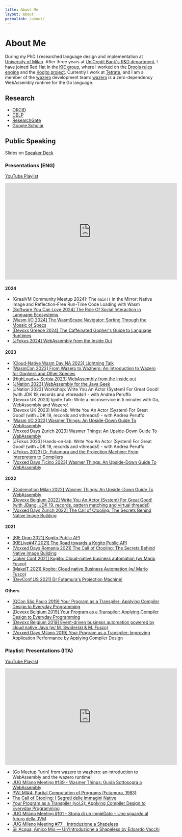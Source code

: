 ```yaml
---
title: About Me
layout: about
permalink: /about/
---
```


# About Me


During my PhD I researched language design and implementation at [University of Milan](https://www.di.unimi.it). After three years at [UniCredit Bank's R&D department](https://unicredit.eu), I have joined Red Hat in the [KIE group](https://www.kie.org), where I worked on the [Drools rules engine](https://drools.org) and the [Kogito project](https://kogito.kie.org). Currently I work at [Tetrate](https://tetrate.io), and I am a member of the [wazero](https://wazero.io) development team: [wazero](https://wazero.io) is a zero-dependency WebAssembly runtime for the Go language.

## Research

- [ORCID](https://orcid.org/0000-0001-7174-1621)
- [DBLP](https://dblp.org/pid/129/2265.html)
- [ResearchGate](https://www.researchgate.net/profile/Edoardo-Vacchi/research)
- [Google Scholar](https://scholar.google.com/citations?user=G6mbsh0AAAAJ)

## Public Speaking

Slides on [Speaker Deck](https://speakerdeck.com/evacchi)

### Presentations (ENG)

  [YouTube Playlist](https://www.youtube.com/playlist?list=PLJIBlzfhfvVhM7Nfjmf2_Z_M8EkbndbUG)

  <iframe width="560" height="315" src="https://www.youtube.com/embed/videoseries?list=PLJIBlzfhfvVhM7Nfjmf2_Z_M8EkbndbUG" title="YouTube video player" frameborder="0" allow="accelerometer; autoplay; clipboard-write; encrypted-media; gyroscope; picture-in-picture" allowfullscreen></iframe>

#### 2024
  * [GraalVM Community Meetup 2024]: The `main()` in the Mirror: Native Image and Reflection-Free Run-Time Code Loading with Wasm
  * [[Software You Can Love 2024] The Role Of Social Interaction in Language Ecosystems](https://www.youtube.com/watch?v=xHoCOID_BIU)
  * [[Wasm I/O 2024] The WasmScape Navigator: Sorting Through the Mosaic of Specs](https://www.youtube.com/watch?v=iHFgfeqY6KE)
  * [[Devoxx Greece 2024] The Caffeinated Gopher's Guide to Language Runtimes](https://www.youtube.com/watch?v=GfB6xAogk_M)
  * [[JFokus 2024] WebAssembly from the Inside Out](https://youtu.be/schP6q1B3xM)

#### 2023

  * [[Cloud-Native Wasm Day NA 2023] Lightning Talk](https://www.youtube.com/watch?v=14dJXBhNK80)
  * [[WasmCon 2023] From Wazero to Wazhero: An Introduction to Wazero for Gophers and Other Species](https://www.youtube.com/watch?v=j09Svvvtd0E)
  * [[HighLoad++ Serbia 2023] WebAssembly from the inside out](https://www.youtube.com/watch?v=93NL17DYNQs)
  * [[JNation 2023] WebAssembly for the Java Geek](https://www.youtube.com/watch?v=PRL05TZtxpM)
  * [JNation 2023] Workshop: Write You An Actor (System) For Great Good! (with JDK 19, records and vthreads!) - with Andrea Peruffo
  * [Devoxx UK 2023] Ignite Talk: Write a microservice in 5 minutes with Go, WebAssembly and Wazero!
  * [Devoxx UK 2023] Mini-lab: Write You An Actor (System) For Great Good! (with JDK 19, records and vthreads!) - with Andrea Peruffo
  * [[Wasm I/O 2023] Wasmer Things: An Upside-Down Guide To WebAssembly](https://www.youtube.com/watch?v=5nDuj1R9PhM)
  * [[Voxxed Days Zurich 2023] Wasmer Things: An Upside-Down Guide To WebAssembly](https://www.youtube.com/watch?v=GAbeovldGCs)
  * [JFokus 2023] Hands-on-lab: Write You An Actor (System) For Great Good! (with JDK 19, records and vthreads!) - with Andrea Peruffo
  * [[JFokus 2023] Dr. Futamura and the Projection Machine: From Interpreters to Compilers](https://www.youtube.com/watch?v=ek8ZSGyDMLk) 
  * [[Voxxed Days Ticino 2023] Wasmer Things: An Upside-Down Guide To WebAssembly](https://www.youtube.com/watch?v=1dcRZ-r-Rbs)

#### 2022

  * [[Codemotion Milan 2022] Wasmer Things: An Upside-Down Guide To WebAssembly](https://talks.codemotion.com/wasmer-things-an-upside-down-guide-to-we)
  * [[Devoxx Belgium 2022] Write You An Actor (System) For Great Good! (with JBang, JDK 19, records, pattern matching and virtual threads!)](https://www.youtube.com/watch?v=TOL3zpn1vvQ)
  * [[Voxxed Days Zurich 2022] The Call of Ctooling: The Secrets Behind Native Image Building](https://www.youtube.com/watch?v=kpnEp08PJDs)

#### 2021

  * [[KIE Drop 2021] Kogito Public API](https://www.youtube.com/watch?v=j5_QpetYXIA)
  * [[KIELive#47 2021] The Road towards a Kogito Public API](https://www.youtube.com/watch?v=CbTkr0JJ3cA)
  * [[Voxxed Days Romania 2021] The Call of Ctooling: The Secrets Behind Native Image Building](https://www.youtube.com/watch?v=7QM4KLaRRRQ)
  * [[Joker Conf 2021] Kogito: Cloud-native business automation (w/ Mario Fusco)](https://www.youtube.com/watch?v=aCqVof3MUng)
  * [[MakeIT 2021] Kogito: Cloud native Business Automation (w/ Mario Fusco)](https://www.youtube.com/watch?v=SzewJN5Z1tE)
  * [[DevConf.US 2021] Dr Futamura's Projection Machine!](https://www.youtube.com/watch?v=FsLhiJ_QDH8)

#### Others

  * [[QCon São Paulo 2019] Your Program as a Transpiler: Applying Compiler Design to Everyday Programming](https://www.youtube.com/watch?v=BUrY6On1SxM)
  * [[Devoxx Belgium 2019] Your Program as a Transpiler: Applying Compiler Design to Everyday Programming](https://www.youtube.com/watch?v=x-xTDfyMZCI)
  * [[Devoxx Belgium 2019] Event-driven business automation powered by cloud native Java (w/ M. Swiderski & M. Fusco)](https://www.youtube.com/watch?v=KBkX6v57Jbo)
  * [[Voxxed Days Milano 2019] Your Program as a Transpiler: Improving Application Performance by Applying Compiler Design](https://www.youtube.com/watch?v=TWfigR9wGsA)

### Playlist: Presentations (ITA)

  [YouTube Playlist](https://www.youtube.com/playlist?list=PLJIBlzfhfvVjCXsrCczDXbnGRGTQmcRwq)

  <iframe width="560" height="315" src="https://www.youtube.com/embed/videoseries?list=PLJIBlzfhfvVjCXsrCczDXbnGRGTQmcRwq" title="YouTube video player" frameborder="0" allow="accelerometer; autoplay; clipboard-write; encrypted-media; gyroscope; picture-in-picture" allowfullscreen></iframe>

  * [Go Meetup Turin] from wazero to wazhero: an introduction to WebAssembly and the wazero runtime!
  * [JUG Milano Meeting #139 - Wasmer Things: Guida Sottosopra a WebAssembly](https://youtu.be/cNuBvQVq5_0)    
  * [PWLMI#4: Partial Computation of Programs (Futamura, 1983)](https://www.youtube.com/watch?v=XVYT_zefb50)
  * [The Call of Ctooling: I Segreti delle Immagini Native](https://www.youtube.com/watch?v=Jr2Xc32Tskc)
  * [Your Program as a Transpiler (vol.2): Applying Compiler Design to Everyday Programming](https://www.youtube.com/watch?v=gvYPvTSAoHg)
  * [JUG Milano Meeting #101 - Storia di un impieDato – Uno sguardo al futuro della JVM](https://www.youtube.com/watch?v=_3_iP91PHfM)
  * [JUG Milano Meeting #77 - Introduzione a Shapeless](https://www.youtube.com/watch?v=8KQ9Iuj3bns)
  * [Sii Acqua, Amico Mio — Un'Introduzione a Shapeless by Edoardo Vacchi](https://www.youtube.com/watch?v=SSJOEqMqou8)

